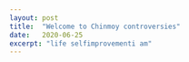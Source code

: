 ```yaml
---
layout: post
title:  "Welcome to Chinmoy controversies"
date:   2020-06-25
excerpt: "life selfimprovementi am"
---
```

